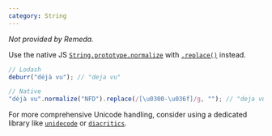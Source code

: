 ```yaml
---
category: String
---
```


_Not provided by Remeda._

Use the native JS [`String.prototype.normalize`](https://developer.mozilla.org/en-US/docs/Web/JavaScript/Reference/Global_Objects/String/normalize) with [`.replace()`](https://developer.mozilla.org/en-US/docs/Web/JavaScript/Reference/Global_Objects/String/replace) instead.

```ts
// Lodash
deburr("déjà vu"); // "deja vu"

// Native
"déjà vu".normalize("NFD").replace(/[\u0300-\u036f]/g, ""); // "deja vu"
```

For more comprehensive Unicode handling, consider using a dedicated library like [`unidecode`](https://www.npmjs.com/package/unidecode) or [`diacritics`](https://www.npmjs.com/package/diacritics).
